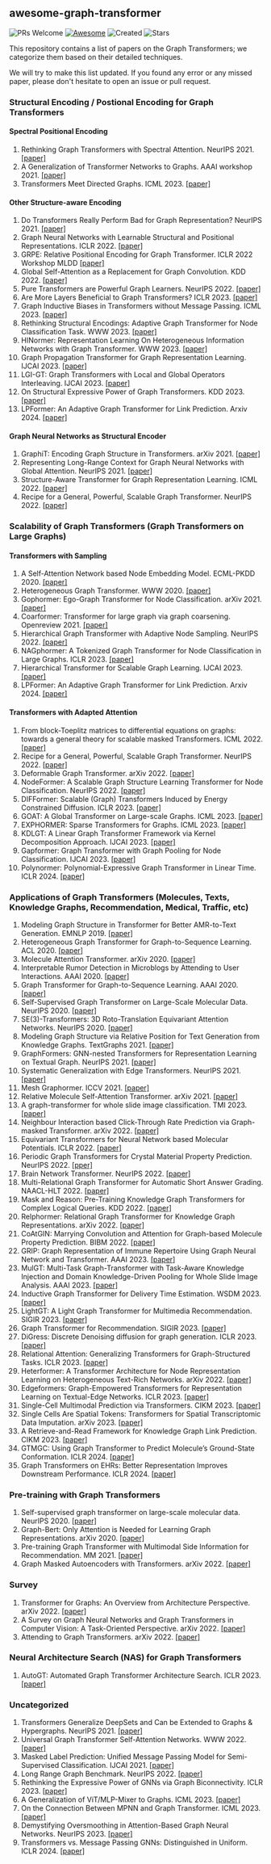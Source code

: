 ## awesome-graph-transformer

![PRs Welcome](https://img.shields.io/badge/PRs-Welcome-green)  [![Awesome](https://awesome.re/badge.svg)](https://awesome.re) ![Created](https://img.shields.io/badge/Created-2021--09-green.svg) ![Stars](https://img.shields.io/github/stars/ChandlerBang/awesome-graph-transformer?color=yellow)

<!--![PRs Welcome](https://img.shields.io/badge/PRs-Welcome-green)  [![Awesome](https://awesome.re/badge.svg)](https://awesome.re) ![Stars](https://img.shields.io/github/stars/ChandlerBang/awesome-self-supervised-gnn?color=yellow)  ![Forks](https://img.shields.io/github/forks/ChandlerBang/awesome-self-supervised-gnn?color=blue&label=Fork) -->

This repository contains a list of papers on the Graph Transformers; we categorize them based on their detailed techniques.

We will try to make this list updated. If you found any error or any missed paper, please don't hesitate to open an issue or pull request.

### Structural Encoding / Postional Encoding for Graph Transformers
#### Spectral Positional Encoding
1. Rethinking Graph Transformers with Spectral Attention. NeurIPS 2021. [[paper]](https://arxiv.org/abs/2106.03893)
1. A Generalization of Transformer Networks to Graphs. AAAI workshop 2021. [[paper]](https://arxiv.org/pdf/2012.09699)
1. Transformers Meet Directed Graphs. ICML 2023. [[paper]](https://dl.acm.org/doi/10.5555/3618408.3618855)

#### Other Structure-aware Encoding
1. Do Transformers Really Perform Bad for Graph Representation? NeurIPS 2021. [[paper]](https://arxiv.org/abs/2106.05234)
1. Graph Neural Networks with Learnable Structural and Positional Representations. ICLR 2022. [[paper]](https://arxiv.org/abs/2110.07875)
1. GRPE: Relative Positional Encoding for Graph Transformer. ICLR 2022 Workshop MLDD [[paper]](https://openreview.net/forum?id=GNfAFN_p1d)
1. Global Self-Attention as a Replacement for Graph Convolution. KDD 2022. [[paper]](https://arxiv.org/abs/2108.03348)
1. Pure Transformers are Powerful Graph Learners. NeurIPS 2022. [[paper]](https://arxiv.org/abs/2207.02505)
1. Are More Layers Beneficial to Graph Transformers? ICLR 2023. [[paper]](https://openreview.net/forum?id=uagC-X9XMi8)
1. Graph Inductive Biases in Transformers without Message Passing. ICML 2023. [[paper]](https://dl.acm.org/doi/10.5555/3618408.3619379)
1. Rethinking Structural Encodings: Adaptive Graph Transformer for Node Classification Task. WWW 2023. [[paper]](https://dl.acm.org/doi/abs/10.1145/3543507.3583464)
1. HINormer: Representation Learning On Heterogeneous Information Networks with Graph Transformer. WWW 2023. [[paper]](https://dl.acm.org/doi/abs/10.1145/3543507.3583493)
1. Graph Propagation Transformer for Graph Representation Learning. IJCAI 2023. [[paper]](https://www.ijcai.org/proceedings/2023/0396.pdf)
1. LGI-GT: Graph Transformers with Local and Global Operators Interleaving. IJCAI 2023. [[paper]](https://www.ijcai.org/proceedings/2023/0501.pdf)
1. On Structural Expressive Power of Graph Transformers. KDD 2023. [[paper]](https://dl.acm.org/doi/10.1145/3580305.3599451)
1. LPFormer: An Adaptive Graph Transformer for Link Prediction. Arxiv 2024. [[paper]](https://arxiv.org/abs/2310.11009)
   
#### Graph Neural Networks as Structural Encoder
1. GraphiT: Encoding Graph Structure in Transformers. arXiv 2021. [[paper]](https://arxiv.org/abs/2106.05667)
1. Representing Long-Range Context for Graph Neural Networks with Global Attention. NeurIPS 2021. [[paper]](https://proceedings.neurips.cc/paper/2021/file/6e67691b60ed3e4a55935261314dd534-Paper.pdf)
1. Structure-Aware Transformer for Graph Representation Learning. ICML 2022. [[paper]](https://proceedings.mlr.press/v162/chen22r.html)
1. Recipe for a General, Powerful, Scalable Graph Transformer. NeurIPS 2022. [[paper]](https://arxiv.org/abs/2205.12454)

### Scalability of Graph Transformers (Graph Transformers on Large Graphs)
#### Transformers with Sampling
1. A Self-Attention Network based Node Embedding Model. ECML-PKDD 2020. [[paper]](https://arxiv.org/abs/2006.12100)
1. Heterogeneous Graph Transformer. WWW 2020. [[paper]](https://arxiv.org/abs/2003.01332)
1. Gophormer: Ego-Graph Transformer for Node Classification. arXiv 2021. [[paper]](https://arxiv.org/abs/2110.13094)
1. Coarformer: Transformer for large graph via graph coarsening. Openreview 2021. [[paper]](https://openreview.net/forum?id=fkjO_FKVzw)
1. Hierarchical Graph Transformer with Adaptive Node Sampling. NeurIPS 2022. [[paper]](https://arxiv.org/abs/2210.03930)
1. NAGphormer: A Tokenized Graph Transformer for Node Classification in Large Graphs. ICLR 2023. [[paper]](https://openreview.net/forum?id=8KYeilT3Ow)
1. Hierarchical Transformer for Scalable Graph Learning. IJCAI 2023. [[paper]](https://www.ijcai.org/proceedings/2023/0523.pdf)
1. LPFormer: An Adaptive Graph Transformer for Link Prediction. Arxiv 2024. [[paper]](https://arxiv.org/abs/2310.11009)

#### Transformers with Adapted Attention
1. From block-Toeplitz matrices to differential equations on graphs: towards a general theory for scalable masked Transformers. ICML 2022. [[paper]](https://arxiv.org/abs/2107.07999)
1. Recipe for a General, Powerful, Scalable Graph Transformer. NeurIPS 2022. [[paper]](https://arxiv.org/abs/2205.12454)
1. Deformable Graph Transformer. arXiv 2022. [[paper]](https://arxiv.org/abs/2206.14337)
1. NodeFormer: A Scalable Graph Structure Learning Transformer for Node Classification. NeurIPS 2022. [[paper]](https://openreview.net/forum?id=sMezXGG5So)
1. DIFFormer: Scalable (Graph) Transformers Induced by Energy Constrained Diffusion. ICLR 2023. [[paper]](https://arxiv.org/abs/2301.09474)
1. GOAT: A Global Transformer on Large-scale Graphs. ICML 2023. [[paper]](https://dl.acm.org/doi/10.5555/3618408.3619124)
1. EXPHORMER: Sparse Transformers for Graphs. ICML 2023. [[paper]](https://dl.acm.org/doi/10.5555/3618408.3619718)
1. KDLGT: A Linear Graph Transformer Framework via Kernel Decomposition Approach. IJCAI 2023. [[paper]](https://www.ijcai.org/proceedings/2023/0263.pdf)
1. Gapformer: Graph Transformer with Graph Pooling for Node Classification. IJCAI 2023. [[paper]](https://www.ijcai.org/proceedings/2023/0244.pdf)
1. Polynormer: Polynomial-Expressive Graph Transformer in Linear Time. ICLR 2024. [[paper]](https://openreview.net/forum?id=hmv1LpNfXa)

### Applications of Graph Transformers (Molecules, Texts, Knowledge Graphs, Recommendation, Medical, Traffic, etc)
1. Modeling Graph Structure in Transformer for Better AMR-to-Text Generation. EMNLP 2019. [[paper]](https://aclanthology.org/D19-1548/)
1. Heterogeneous Graph Transformer for Graph-to-Sequence Learning. ACL 2020. [[paper]](https://aclanthology.org/2020.acl-main.640/)
1. Molecule Attention Transformer. arXiv 2020. [[paper]](https://arxiv.org/abs/2002.08264)
1. Interpretable Rumor Detection in Microblogs by Attending to User Interactions. AAAI 2020. [[paper]](https://ojs.aaai.org/index.php/AAAI/article/view/6405)
1. Graph Transformer for Graph-to-Sequence Learning. AAAI 2020. [[paper]](https://ojs.aaai.org/index.php/AAAI/article/view/6243)
1. Self-Supervised Graph Transformer on Large-Scale Molecular Data. NeurIPS 2020. [[paper]](https://proceedings.neurips.cc/paper/2020/hash/94aef38441efa3380a3bed3faf1f9d5d-Abstract.html)
1. SE(3)-Transformers: 3D Roto-Translation Equivariant Attention Networks. NeurIPS 2020. [[paper]](https://proceedings.neurips.cc/paper/2020/hash/15231a7ce4ba789d13b722cc5c955834-Abstract.html)
1. Modeling Graph Structure via Relative Position for Text Generation from Knowledge Graphs. TextGraphs 2021. [[paper]](https://arxiv.org/abs/2006.09242)
1. GraphFormers: GNN-nested Transformers for Representation Learning on Textual Graph. NeurIPS 2021. [[paper]](https://arxiv.org/pdf/2105.02605.pdf)
1. Systematic Generalization with Edge Transformers. NeurIPS 2021. [[paper]](https://proceedings.neurips.cc/paper/2021/file/0a4dc6dae338c9cb08947c07581f77a2-Paper.pdf)
1. Mesh Graphormer. ICCV 2021. [[paper]](https://openaccess.thecvf.com/content/ICCV2021/html/Lin_Mesh_Graphormer_ICCV_2021_paper.html)
1. Relative Molecule Self-Attention Transformer. arXiv 2021. [[paper]](https://arxiv.org/abs/2110.05841)
1. A graph-transformer for whole slide image classification. TMI 2023. [[paper]](https://ieeexplore.ieee.org/stamp/stamp.jsp?arnumber=9779215)
1. Neighbour Interaction based Click-Through Rate Prediction via Graph-masked Transformer. arXiv 2022. [[paper]](https://arxiv.org/abs/2201.13311)
1. Equivariant Transformers for Neural Network based Molecular Potentials. ICLR 2022. [[paper]](https://openreview.net/forum?id=zNHzqZ9wrRB)
1. Periodic Graph Transformers for Crystal Material Property Prediction. NeurIPS 2022. [[pper]](https://arxiv.org/abs/2209.11807)
1. Brain Network Transformer. NeurIPS 2022. [[paper]](https://openreview.net/forum?id=1cJ1cbA6NLN)
1. Multi-Relational Graph Transformer for Automatic Short Answer Grading. NAACL-HLT 2022. [[paper]](https://aclanthology.org/2022.naacl-main.146.pdf)
1. Mask and Reason: Pre-Training Knowledge Graph Transformers for Complex Logical Queries. KDD 2022. [[paper]](https://dl.acm.org/doi/10.1145/3534678.3539472)
1. Relphormer: Relational Graph Transformer for Knowledge Graph Representations. arXiv 2022. [[paper]](https://arxiv.org/abs/2205.10852)
1. CoAtGIN: Marrying Convolution and Attention for Graph-based Molecule Property Prediction. BIBM 2022. [[paper]](https://ieeexplore.ieee.org/abstract/document/9995324)
1. GRIP: Graph Representation of Immune Repertoire Using Graph Neural Network and Transformer. AAAI 2023. [[paper]](https://ojs.aaai.org/index.php/AAAI/article/view/25645)
1. MulGT: Multi-Task Graph-Transformer with Task-Aware Knowledge Injection and Domain Knowledge-Driven Pooling for Whole Slide Image Analysis. AAAI 2023. [[paper]](https://ojs.aaai.org/index.php/AAAI/article/view/25471)
1. Inductive Graph Transformer for Delivery Time Estimation. WSDM 2023. [[paper]](https://dl.acm.org/doi/10.1145/3539597.3570409)
1. LightGT: A Light Graph Transformer for Multimedia Recommendation. SIGIR 2023. [[paper]](https://dl.acm.org/doi/10.1145/3539618.3591716)
1. Graph Transformer for Recommendation. SIGIR 2023. [[paper]](https://dl.acm.org/doi/abs/10.1145/3539618.3591723)
1. DiGress: Discrete Denoising diffusion for graph generation. ICLR 2023. [[paper]](https://arxiv.org/abs/2209.14734)
1. Relational Attention: Generalizing Transformers for Graph-Structured Tasks. ICLR 2023. [[paper]](https://openreview.net/forum?id=cFuMmbWiN6)
1. Heterformer: A Transformer Architecture for Node Representation Learning on Heterogeneous Text-Rich Networks. arXiv 2022. [[paper]](https://arxiv.org/abs/2205.10282)
1. Edgeformers: Graph-Empowered Transformers for Representation Learning on Textual-Edge Networks. ICLR 2023. [[paper]](https://arxiv.org/abs/2302.11050)
1. Single-Cell Multimodal Prediction via Transformers. CIKM 2023. [[paper]](https://arxiv.org/pdf/2303.00233.pdf)
1. Single Cells Are Spatial Tokens: Transformers for Spatial Transcriptomic Data Imputation. arXiv 2023. [[paper]](https://arxiv.org/pdf/2302.03038.pdf)
1. A Retrieve-and-Read Framework for Knowledge Graph Link Prediction. CIKM 2023. [[paper]](https://arxiv.org/pdf/2212.09724.pdf)
1. GTMGC: Using Graph Transformer to Predict Molecule’s Ground-State Conformation. ICLR 2024. [[paper]](https://openreview.net/forum?id=F7QnIKlC1N)
1. Graph Transformers on EHRs: Better Representation Improves Downstream Performance. ICLR 2024. [[paper]](https://openreview.net/forum?id=pe0Vdv7rsL)


### Pre-training with Graph Transformers
1. Self-supervised graph transformer on large-scale molecular data. NeurIPS 2020. [[paper]](https://arxiv.org/abs/2007.02835)
1. Graph-Bert: Only Attention is Needed for Learning Graph Representations. arXiv 2020. [[paper]](https://arxiv.org/abs/2001.05140)
1. Pre-training Graph Transformer with Multimodal Side Information for Recommendation. MM 2021. [[paper]](https://dl.acm.org/doi/abs/10.1145/3474085.3475709)
1. Graph Masked Autoencoders with Transformers. arXiv 2022. [[paper]](https://arxiv.org/abs/2202.08391)

### Survey
1. Transformer for Graphs: An Overview from Architecture Perspective. arXiv 2022. [[paper]](https://arxiv.org/abs/2202.08455)
1. A Survey on Graph Neural Networks and Graph Transformers in Computer Vision: A Task-Oriented Perspective. arXiv 2022. [[paper]](https://arxiv.org/abs/2209.13232)
1. Attending to Graph Transformers. arXiv 2022. [[paper]](https://arxiv.org/abs/2302.04181)

### Neural Architecture Search (NAS) for Graph Transformers
1. AutoGT: Automated Graph Transformer Architecture Search. ICLR 2023. [[paper]](https://openreview.net/forum?id=GcM7qfl5zY)

### Uncategorized
1. Transformers Generalize DeepSets and Can be Extended to Graphs & Hypergraphs. NeurIPS 2021. [[paper]](https://proceedings.neurips.cc/paper/2021/file/ec0f40c389aeef789ce03eb814facc6c-Paper.pdf)
1. Universal Graph Transformer Self-Attention Networks. WWW 2022. [[paper]](https://dl.acm.org/doi/abs/10.1145/3487553.3524258)
1. Masked Label Prediction: Unified Message Passing Model for Semi-Supervised Classification. IJCAI 2021. [[paper]](https://www.ijcai.org/proceedings/2021/0214)
1. Long Range Graph Benchmark. NeurIPS 2022. [[paper]](https://openreview.net/forum?id=in7XC5RcjEn)
1. Rethinking the Expressive Power of GNNs via Graph Biconnectivity. ICLR 2023. [[paper]](https://openreview.net/forum?id=r9hNv76KoT3)
1. A Generalization of ViT/MLP-Mixer to Graphs. ICML 2023. [[paper]](https://dl.acm.org/doi/10.5555/3618408.3618925)
1. On the Connection Between MPNN and Graph Transformer. ICML 2023. [[paper]](https://proceedings.mlr.press/v202/cai23b/cai23b.pdf)
1. Demystifying Oversmoothing in Attention-Based Graph Neural Networks. NeurIPS 2023. [[paper]](https://openreview.net/forum?id=Kg65qieiuB)
1. Transformers vs. Message Passing GNNs: Distinguished in Uniform. ICLR 2024. [[paper]](https://openreview.net/forum?id=AcSChDWL6V)
